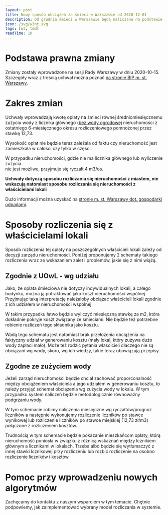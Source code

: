 ```yaml
---
layout: post
title: Nowy sposób obciążeń za śmieci w Warszawie od 2020-12-01
description: Od grudnia śmieci w Warszawie będą naliczane na podstawie zużytej wody
icon: /svg/w3nt.svg
tags: [w3, tmd]
readTime: 10
---
```


# Podstawa prawna zmiany

Zmiany zostały wprowadzone na sesji Rady Warszawy w dniu 2020-10-15.
Szczegóły wraz z treścią uchwał można poznać [na stronie BIP m. st. Warszawy](https://warszawa19115.pl/-/nowe-stawki-za-odpady).

# Zakres zmian

Uchwały wprowadzają kwotę opłaty na śmieci równej średniomiesięcznemu zużyciu wody z
licznika głównego ([bez wody ogrodowej](https://www.mpwik.com.pl/view/rozliczanie-odpadow-komunalnych-na-podstawie-ilosci-zuzytej-wody) nieruchomości z ostatniego 6-miesięcznego okresu rozliczeniowego pomnożonej przez stawkę 12,73.

Wysokość opłat nie będzie teraz zależała od faktu czy nieruchomość jest zamieszkała
w całości czy tylko w części.

W przypadku nieruchomości, gdzie nie ma licznika głównego lub wyliczenie zużycia  
nie jest możliwe, przyjmuje się ryczałt 4 m3/os.

**Uchwały dotyczą sposobu rozliczania się nieruchomości z miastem, nie
wskazują natomiast sposobu rozliczania się nieruchomości z właścicielami lokali**

Dużo informacji można uzyskać na [stronie m. st. Warszawy dot. gospodarki odpadami](https://warszawa19115.pl/wszystko-o-odpadach#).

# Sposoby rozliczenia się z właścicielami lokali

Sposób rozliczenia tej opłaty na poszczególnych właścicieli lokali zależy
od decyzji zarządu nieruchomości. Poniżej proponujemy 2 schematy takiego rozliczenia
wraz ze wskazaniem zalet i problemów, jakie się z nimi wiążą.

## Zgodnie z UOwL - wg udziału

Jako, że opłata śmieciowa nie dotyczy indywidualnych lokali, a całego budynku,
można ją potraktować jako koszt nieruchomości wspólnej. Przyjmując taką interpretację
należałoby obciążać właścicieli lokali zgodnie z ich udziałem w nieruchomości wspólnej.

W takim przypadku łatwo będzie wyliczyć miesięczną stawkę za m2, która dokładnie pokryje koszt związany ze śmieciami. Nie będzie też potrzebne robienie rozliczeń tego składnika jako kosztu.

Wadą tego schematu jest natomiast brak przełożenia obciążenia na faktyczny udział w
generowaniu kosztu (mały lokal, który zużywa dużo wody zapłaci mało). Może też
rodzić pytania właścicieli dlaczego nie są obciążani wg wody, skoro, wg ich wiedzy,
takie teraz obowiązują przepisy.

## Zgodne ze zużyciem wody

Jeżeli zarząd nieruchomości będzie chciał zachować proporconalność między obciążeniem
właściciela a jego udziałem w generowaniu kosztu, to należy przyjąć schemat obciążenia
wg zużycia wody w lokalu. W tym przypadku system naliczeń będzie metodologicznie
równoważny podgrzaniu wody.

W tym schemacie robimy naliczenia miesięczne wg ryczałtów/prognoz liczników a następnie
wykonujemy rozliczenie liczników po stawce wynikowej lub rozliczenie liczników po
stawce miejskiej (12,73 zł/m3) połączone z rozliczeniem kosztów.

Trudnością w tym schemacie będzie pokazanie mieszkańcom opłaty, którą nieruchomość poniosła w związku z różnicą wskaznań między lcznikiem głównym a licznikami w lokalach.
Trzeba albo będzie się wytłumaczyć z innej stawki lcznikowej przy rozliczeniu lub rozbić
rozliczenie na osobno rozliczenie liczników i kosztów.

# Pomoc przy wprowadzeniu nowych algorytmów

Zachęcamy do kontaktu z naszym wsparciem w tym temacie. Chętnie podpowiemy,
jak zaimplementować wybrany model rozliczania w systemie.